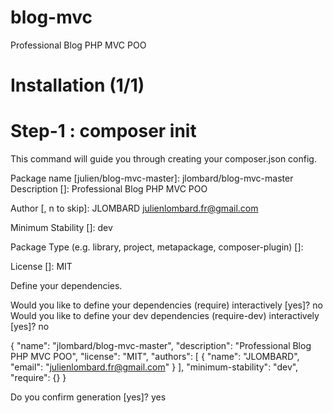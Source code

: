 # blog-mvc
Professional Blog PHP MVC POO

# Installation (1/1)


# Step-1 : composer init

This command will guide you through creating your composer.json config.

Package name [julien/blog-mvc-master]: jlombard/blog-mvc-master   
Description []: Professional Blog PHP MVC POO

Author [, n to skip]: JLOMBARD <julienlombard.fr@gmail.com>

Minimum Stability []: dev

Package Type (e.g. library, project, metapackage, composer-plugin) []:

License []: MIT

Define your dependencies.

Would you like to define your dependencies (require) interactively [yes]? no
Would you like to define your dev dependencies (require-dev) interactively [yes]? no

{
    "name": "jlombard/blog-mvc-master",
    "description": "Professional Blog PHP MVC POO",
    "license": "MIT",
    "authors": [
        {
            "name": "JLOMBARD",
            "email": "julienlombard.fr@gmail.com"
        }
    ],
    "minimum-stability": "dev",
    "require": {}
}

Do you confirm generation [yes]? yes
